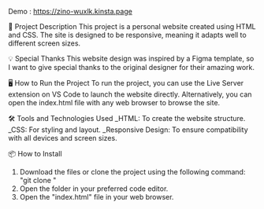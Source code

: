 Demo : https://zino-wuxlk.kinsta.page

📄 Project Description
This project is a personal website created using HTML and CSS. The site is designed to be responsive, meaning it adapts well to different screen sizes.

💡 Special Thanks
This website design was inspired by a Figma template, so I want to give special thanks to the original designer for their amazing work.

🖥️ How to Run the Project
To run the project, you can use the Live Server extension on VS Code to launch the website directly. Alternatively, you can open the index.html file with any web browser to browse the site.

🛠️ Tools and Technologies Used
  _HTML: To create the website structure.
  _CSS: For styling and layout.
  _Responsive Design: To ensure compatibility with all devices and screen sizes.

📦 How to Install
  1. Download the files or clone the project using the following command:
    "git clone <project link here>"
  2. Open the folder in your preferred code editor.
  3. Open the "index.html" file in your web browser.
